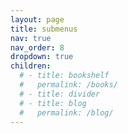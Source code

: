 ```yaml
---
layout: page
title: submenus
nav: true
nav_order: 8
dropdown: true
children:
  # - title: bookshelf
  #   permalink: /books/
  # - title: divider
  # - title: blog
  #   permalink: /blog/
---
```

